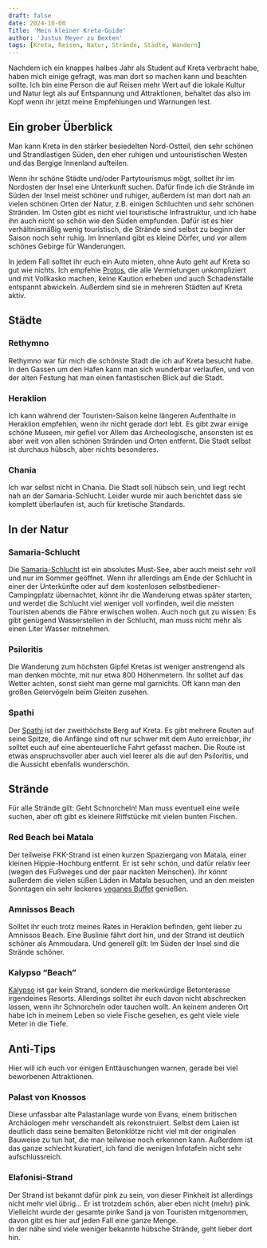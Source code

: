 ```yaml
---
draft: false
date: 2024-10-08
Title: 'Mein kleiner Kreta-Guide'
author: 'Justus Meyer zu Bexten'
tags: [Kreta, Reisen, Natur, Strände, Städte, Wandern]
---
```


Nachdem ich ein knappes halbes Jahr als Student auf Kreta verbracht habe, haben mich einige gefragt, was man dort so machen kann und beachten sollte. Ich bin eine Person die auf Reisen mehr Wert auf die lokale Kultur und Natur legt als auf Entspannung und Attraktionen, behaltet das also im Kopf wenn ihr jetzt meine Empfehlungen und Warnungen lest.

## Ein grober Überblick
Man kann Kreta in den stärker besiedelten Nord-Ostteil, den sehr schönen und Strandlastigen Süden, den eher ruhigen und untouristischen Westen und das Bergige Innenland aufteilen.

Wenn ihr schöne Städte und/oder Partytourismus mögt, solltet ihr im Nordosten der Insel eine Unterkunft suchen. Dafür finde ich die Strände im Süden der Insel meist schöner und ruhiger, außerdem ist man dort nah an vielen schönen Orten der Natur, z.B. einigen Schluchten und sehr schönen Stränden. Im Osten gibt es nicht viel touristische Infrastruktur, und ich habe ihn auch nicht so schön wie den Süden empfunden. Dafür ist es hier verhältnismäßig wenig touristisch, die Strände sind selbst zu beginn der Saison noch sehr ruhig. Im Innenland gibt es kleine Dörfer, und vor allem schönes Gebirge für Wanderungen.

In jedem Fall solltet ihr euch ein Auto mieten, ohne Auto geht auf Kreta so gut wie nichts. Ich empfehle [Protos](https://www.protoscarrentals.com/en/), die alle Vermietungen unkompliziert und mit Vollkasko machen, keine Kaution erheben und auch Schadensfälle entspannt abwickeln. Außerdem sind sie in mehreren Städten auf Kreta aktiv.

## Städte

### Rethymno
Rethymno war für mich die schönste Stadt die ich auf Kreta besucht habe. In den Gassen um den Hafen kann man sich wunderbar verlaufen, und von der alten Festung hat man einen fantastischen Blick auf die Stadt.

### Heraklion
Ich kann während der Touristen-Saison keine längeren Aufenthalte in Heraklion empfehlen, wenn ihr nicht gerade dort lebt. Es gibt zwar einige schöne Museen, mir gefiel vor Allem das Archeologische, ansonsten ist es aber weit von allen schönen Stränden und Orten entfernt. Die Stadt selbst ist durchaus hübsch, aber nichts besonderes.

### Chania
Ich war selbst nicht in Chania. Die Stadt soll hübsch sein, und liegt recht nah an der Samaria-Schlucht. Leider wurde mir auch berichtet dass sie komplett überlaufen ist, auch für kretische Standards.

## In der Natur

### Samaria-Schlucht
Die [Samaria-Schlucht](https://samaria-gorge.gr/) ist ein absolutes Must-See, aber auch meist sehr voll und nur im Sommer geöffnet. Wenn ihr allerdings am Ende der Schlucht in einer der Unterkünfte oder auf dem kostenlosen selbstbediener-Campingplatz übernachtet, könnt ihr die Wanderung etwas später starten, und werdet die Schlucht viel weniger voll vorfinden, weil die meisten Touristen abends die Fähre erwischen wollen. Auch noch gut zu wissen: Es gibt genügend Wasserstellen in der Schlucht, man muss nicht mehr als einen Liter Wasser mitnehmen.

### Psiloritis
Die Wanderung zum höchsten Gipfel Kretas ist weniger anstrengend als man denken möchte, mit nur etwa 800 Höhenmetern. Ihr solltet auf das Wetter achten, sonst sieht man gerne mal garnichts. Oft kann man den großen Geiervögeln beim Gleiten zusehen.

### Spathi
Der [Spathi](https://maps.app.goo.gl/bgeKBZTj9WFKd2r9A) ist der zweithöchste Berg auf Kreta. Es gibt mehrere Routen auf seine Spitze, die Anfänge sind oft nur schwer mit dem Auto erreichbar, ihr solltet euch auf eine abenteuerliche Fahrt gefasst machen. Die Route ist etwas anspruchsvoller aber auch viel leerer als die auf den Psiloritis, und die Aussicht ebenfalls wunderschön.

## Strände
Für alle Strände gilt: Geht Schnorcheln\! Man muss eventuell eine weile suchen, aber oft gibt es kleinere Riffstücke mit vielen bunten Fischen.

### Red Beach bei Matala
Der teilweise FKK-Strand ist einen kurzen Spaziergang von Matala, einer kleinen Hippie-Hochburg entfernt. Er ist sehr schön, und dafür relativ leer (wegen des Fußweges und der paar nackten Menschen). Ihr könnt außerdem die vielen süßen Läden in Matala besuchen, und an den meisten Sonntagen ein sehr leckeres [veganes Buffet](https://maps.app.goo.gl/YbKLnnVAz1QwSors9) genießen.

### Amnissos Beach
Solltet ihr euch trotz meines Rates in Heraklion befinden, geht lieber zu Amnissos Beach. Eine Buslinie fährt dort hin, und der Strand ist deutlich schöner als Ammoudara. Und generell gilt: Im Süden der Insel sind die Strände schöner.

### Kalypso “Beach”
[Kalypso](https://maps.app.goo.gl/ZHHqBqKJd6kN2CSs6) ist gar kein Strand, sondern die merkwürdige Betonterasse irgendeines Resorts. Allerdings solltet ihr euch davon nicht abschrecken lassen, wenn ihr Schnorcheln oder tauchen wollt. An keinem anderen Ort habe ich in meinem Leben so viele Fische gesehen, es geht viele viele Meter in die Tiefe.

## Anti-Tips
Hier will ich euch vor einigen Enttäuschungen warnen, gerade bei viel beworbenen Attraktionen.

### Palast von Knossos

Diese unfassbar alte Palastanlage wurde von Evans, einem britischen Archäologen mehr verschandelt als rekonstruiert. Selbst dem Laien ist deutlich dass seine bemalten Betonklötze nicht viel mit der originalen Bauweise zu tun hat, die man teilweise noch erkennen kann. Außerdem ist das ganze schlecht kuratiert, ich fand die wenigen Infotafeln nicht sehr aufschlussreich.

### Elafonisi-Strand
Der Strand ist bekannt dafür pink zu sein, von dieser Pinkheit ist allerdings nicht mehr viel übrig… Er ist trotzdem schön, aber eben nicht (mehr) pink. Vielleicht wurde der gesamte pinke Sand ja von Touristen mitgenommen, davon gibt es hier auf jeden Fall eine ganze Menge.  
In der nähe sind viele weniger bekannte hübsche Strände, geht lieber dort hin.